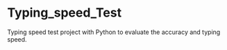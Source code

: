 # Typing_speed_Test
Typing speed test project with Python to evaluate the accuracy and typing speed.
